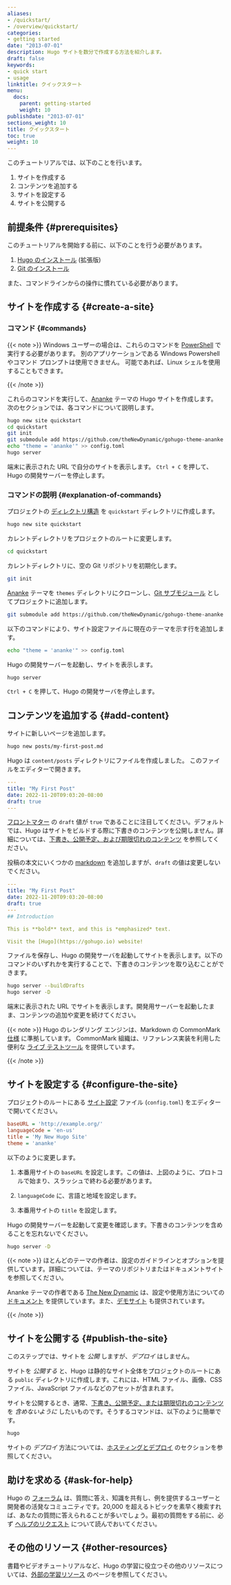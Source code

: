```yaml
---
aliases:
- /quickstart/
- /overview/quickstart/
categories:
- getting started
date: "2013-07-01"
description: Hugo サイトを数分で作成する方法を紹介します。
draft: false
keywords:
- quick start
- usage
linktitle: クイックスタート
menu:
  docs:
    parent: getting-started
    weight: 10
publishdate: "2013-07-01"
sections_weight: 10
title: クイックスタート
toc: true
weight: 10
---
```


このチュートリアルでは、以下のことを行います。

1. サイトを作成する
2. コンテンツを追加する
3. サイトを設定する
4. サイトを公開する

## 前提条件 {#prerequisites}

このチュートリアルを開始する前に、以下のことを行う必要があります。

1. [Hugo のインストール][Install Hugo] (拡張版)
2. [Git のインストール][Install Git]

また、コマンドラインからの操作に慣れている必要があります。

## サイトを作成する {#create-a-site}

### コマンド {#commands}

{{< note >}}
Windows ユーザーの場合は、これらのコマンドを [PowerShell] で実行する必要があります。 別のアプリケーションである Windows Powershell やコマンド プロンプトは使用できません。 可能であれば、Linux シェルを使用することもできます。

[PowerShell]: https://learn.microsoft.com/en-us/powershell/scripting/install/installing-powershell-on-windows
{{< /note >}}

これらのコマンドを実行して、[Ananke] テーマの Hugo サイトを作成します。 次のセクションでは、各コマンドについて説明します。

```bash
hugo new site quickstart
cd quickstart
git init
git submodule add https://github.com/theNewDynamic/gohugo-theme-ananke themes/ananke
echo "theme = 'ananke'" >> config.toml
hugo server
```

端末に表示された URL で自分のサイトを表示します。 `Ctrl + C` を押して、Hugo の開発サーバーを停止します。

### コマンドの説明 {#explanation-of-commands}

プロジェクトの [ディレクトリ構造][directory structure] を `quickstart` ディレクトリに作成します。

```bash
hugo new site quickstart
```

カレントディレクトリをプロジェクトのルートに変更します。

```bash
cd quickstart
```

カレントディレクトリに、空の Git リポジトリを初期化します。

```bash
git init
```

[Ananke] テーマを `themes` ディレクトリにクローンし、[Git サブモジュール][Git submodule] としてプロジェクトに追加します。

```bash
git submodule add https://github.com/theNewDynamic/gohugo-theme-ananke themes/ananke
```

以下のコマンドにより、サイト設定ファイルに現在のテーマを示す行を追加します。

```bash
echo "theme = 'ananke'" >> config.toml
```

Hugo の開発サーバーを起動し、サイトを表示します。

```bash
hugo server
```

`Ctrl + C` を押して、Hugo の開発サーバを停止します。

## コンテンツを追加する {#add-content}

サイトに新しいページを追加します。

```bash
hugo new posts/my-first-post.md
```

Hugo は `content/posts` ディレクトリにファイルを作成しました。 このファイルをエディターで開きます。

```yaml
---
title: "My First Post"
date: 2022-11-20T09:03:20-08:00
draft: true
---
```

[フロントマター][front matter] の `draft` 値が `true` であることに注目してください。デフォルトでは、Hugo はサイトをビルドする際に下書きのコンテンツを公開しません。詳細については、[下書き、公開予定、および期限切れのコンテンツ][draft, future, and expired content] を参照してください。

投稿の本文にいくつかの [markdown] を追加しますが、`draft` の値は変更しないでください。

[markdown]: https://commonmark.org/help/

```yaml
---
title: "My First Post"
date: 2022-11-20T09:03:20-08:00
draft: true
---
## Introduction

This is **bold** text, and this is *emphasized* text.

Visit the [Hugo](https://gohugo.io) website!
```

ファイルを保存し、Hugo の開発サーバを起動してサイトを表示します。以下のコマンドのいずれかを実行することで、下書きのコンテンツを取り込むことができます。

```bash
hugo server --buildDrafts
hugo server -D
```

端末に表示された URL でサイトを表示します。開発用サーバーを起動したまま、コンテンツの追加や変更を続けてください。

{{< note >}}
Hugo のレンダリング エンジンは、Markdown の CommonMark [仕様][specification] に準拠しています。 CommonMark 組織は、リファレンス実装を利用した便利な [ライブ テストツール][live testing tool] を提供しています。

[live testing tool]: https://spec.commonmark.org/dingus/
[specification]: https://spec.commonmark.org/
{{< /note >}}

## サイトを設定する {#configure-the-site}

プロジェクトのルートにある [サイト設定][site configuration] ファイル (`config.toml`) をエディターで開いてください。

```ini
baseURL = 'http://example.org/'
languageCode = 'en-us'
title = 'My New Hugo Site'
theme = 'ananke'
```

以下のように変更します。

1. 本番用サイトの `baseURL` を設定します。この値は、上図のように、プロトコルで始まり、スラッシュで終わる必要があります。

2. `languageCode` に、言語と地域を設定します。

3. 本番用サイトの `title` を設定します。

Hugo の開発サーバーを起動して変更を確認します。下書きのコンテンツを含めることを忘れないでください。

```bash
hugo server -D
```

{{< note >}}
ほとんどのテーマの作者は、設定のガイドラインとオプションを提供しています。詳細については、テーマのリポジトリまたはドキュメントサイトを参照してください。

Ananke テーマの作者である [The New Dynamic] は、設定や使用方法についての [ドキュメント][documentation] を提供しています。また、[デモサイト][demonstration site] も提供されています。

[demonstration site]: https://gohugo-ananke-theme-demo.netlify.app/
[documentation]: https://github.com/theNewDynamic/gohugo-theme-ananke#readme
[The New Dynamic]: https://www.thenewdynamic.com/
{{< /note >}}

## サイトを公開する {#publish-the-site}

このステップでは、サイトを _公開_ しますが、_デプロイ_ はしません。

サイトを _公開する_ と、Hugo は静的なサイト全体をプロジェクトのルートにある `public` ディレクトリに作成します。これには、HTML ファイル、画像、CSS ファイル、JavaScript ファイルなどのアセットが含まれます。

サイトを公開するとき、通常、[下書き、公開予定、または期限切れのコンテンツ][draft, future, or expired content] を _含めないように_ したいものです。そうするコマンドは、以下のように簡単です。

```bash
hugo
```

サイトの _デプロイ_ 方法については、[ホスティングとデプロイ][hosting and deployment] のセクションを参照してください。

## 助けを求める {#ask-for-help}

Hugo の [フォーラム][forum] は、質問に答え、知識を共有し、例を提供するユーザーと開発者の活発なコミュニティです。20,000 を超えるトピックを素早く検索すれば、あなたの質問に答えられることが多いでしょう。最初の質問をする前に、必ず [ヘルプのリクエスト][requesting help] について読んでおいてください。

## その他のリソース {#other-resources}

書籍やビデオチュートリアルなど、Hugo の学習に役立つその他のリソースについては、[外部の学習リソース](/getting-started/external-learning-resources/) のページを参照してください。

[Ananke]: https://github.com/theNewDynamic/gohugo-theme-ananke
[directory structure]: /getting-started/directory-structure
[draft, future, and expired content]: /getting-started/usage/#draft-future-and-expired-content
[draft, future, or expired content]: /getting-started/usage/#draft-future-and-expired-content
[external learning resources]:/getting-started/external-learning-resources/
[forum]: https://discourse.gohugo.io/
[forum]: https://discourse.gohugo.io/
[front matter]: /content-management/front-matter
[Git submodule]: https://git-scm.com/book/en/v2/Git-Tools-Submodules
[hosting and deployment]: /hosting-and-deployment/
[Install Git]: https://git-scm.com/book/en/v2/Getting-Started-Installing-Git
[Install Hugo]: /installation/
[requesting help]: https://discourse.gohugo.io/t/requesting-help/9132
[site configuration]: /getting-started/configuration/
